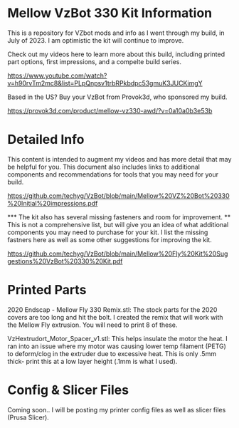 # Mellow VzBot 330 Kit Information

This is a repository for VZbot mods and info as I went through my build, in July of 2023. I am optimistic the kit will continue to improve. 

Check out my videos here to learn more about this build, including printed part options, first impressions, and a compelte build series. 

https://www.youtube.com/watch?v=h90rvTm2mc8&list=PLpQnpsv1trbRPkbdpc53gmuK3JUCKimgY

Based in the US? Buy your VzBot from Provok3d, who sponsored my build.

https://provok3d.com/product/mellow-vz330-awd/?v=0a10a0b3e53b

# Detailed Info

This content is intended to augment my videos and has more detail that may be helpful for you. This document also includes links to additional components and recommendations for tools that you may need for your build. 

https://github.com/techyg/VzBot/blob/main/Mellow%20VZ%20Bot%20330%20Initial%20impressions.pdf

*** The kit also has several missing fasteners and room for improvement. ** This is not a comprehensive list, but will give you an idea of what additional components you may need to purchase for your kit. I list the missing fastners here as well as some other suggestions for improving the kit.

https://github.com/techyg/VzBot/blob/main/Mellow%20Fly%20Kit%20Suggestions%20VzBot%20330%20Kit.pdf

# Printed Parts

2020 Endscap - Mellow Fly 330 Remix.stl: The stock parts for the 2020 covers are too long and hit the bolt. I created the remix that will work with the Mellow Fly extrusion. You will need to print 8 of these.

VzHextrudort_Motor_Spacer_v1.stl: This helps insulate the motor the heat. I ran into an issue where my motor was causing lower temp filament (PETG) to deform/clog in the extruder due to excessive heat. This is only .5mm thick- print this at a low layer height (.1mm is what I used). 

# Config & Slicer Files

Coming soon.. I will be posting my printer config files as well as slicer files (Prusa Slicer).

   
